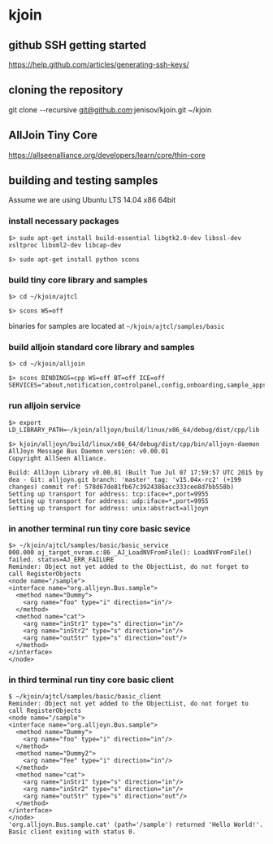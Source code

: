 # kjoin

## github SSH getting started
https://help.github.com/articles/generating-ssh-keys/

## cloning the repository
git clone --recursive git@github.com:jenisov/kjoin.git ~/kjoin

## AllJoin Tiny Core
https://allseenalliance.org/developers/learn/core/thin-core

## building and testing samples

Assume we are using Ubuntu LTS 14.04 x86 64bit

### install necessary packages

`$> sudo apt-get install build-essential libgtk2.0-dev libssl-dev xsltproc libxml2-dev libcap-dev`

`$> sudo apt-get install python scons`

### build tiny core library and samples

```
$> cd ~/kjoin/ajtcl

$> scons WS=off
```

binaries for samples are located at `~/kjoin/ajtcl/samples/basic`


### build alljoin standard core library and samples

```
$> cd ~/kjoin/alljoin

$> scons BINDINGS=cpp WS=off BT=off ICE=off SERVICES="about,notification,controlpanel,config,onboarding,sample_apps"
```

### run alljoin service

```
$> export LD_LIBRARY_PATH=~/kjoin/alljoyn/build/linux/x86_64/debug/dist/cpp/lib

$> kjoin/alljoyn/build/linux/x86_64/debug/dist/cpp/bin/alljoyn-daemon
AllJoyn Message Bus Daemon version: v0.00.01
Copyright AllSeen Alliance.

Build: AllJoyn Library v0.00.01 (Built Tue Jul 07 17:59:57 UTC 2015 by dea - Git: alljoyn.git branch: 'master' tag: 'v15.04x-rc2' (+199 changes) commit ref: 578d67de81fb67c3924386acc333cee8d7bb558b)
Setting up transport for address: tcp:iface=*,port=9955
Setting up transport for address: udp:iface=*,port=9955
Setting up transport for address: unix:abstract=alljoyn
```

### in another terminal run tiny core basic sevice

```
$> ~/kjoin/ajtcl/samples/basic/basic_service 
000.000 aj_target_nvram.c:86 _AJ_LoadNVFromFile(): LoadNVFromFile() failed. status=AJ_ERR_FAILURE
Reminder: Object not yet added to the ObjectList, do not forget to call RegisterObjects
<node name="/sample">
<interface name="org.alljoyn.Bus.sample">
  <method name="Dummy">
    <arg name="foo" type="i" direction="in"/>
  </method>
  <method name="cat">
    <arg name="inStr1" type="s" direction="in"/>
    <arg name="inStr2" type="s" direction="in"/>
    <arg name="outStr" type="s" direction="out"/>
  </method>
</interface>
</node>

```

### in third terminal run tiny core basic client

```
$ ~/kjoin/ajtcl/samples/basic/basic_client
Reminder: Object not yet added to the ObjectList, do not forget to call RegisterObjects
<node name="/sample">
<interface name="org.alljoyn.Bus.sample">
  <method name="Dummy">
    <arg name="foo" type="i" direction="in"/>
  </method>
  <method name="Dummy2">
    <arg name="fee" type="i" direction="in"/>
  </method>
  <method name="cat">
    <arg name="inStr1" type="s" direction="in"/>
    <arg name="inStr2" type="s" direction="in"/>
    <arg name="outStr" type="s" direction="out"/>
  </method>
</interface>
</node>
'org.alljoyn.Bus.sample.cat' (path='/sample') returned 'Hello World!'.
Basic client exiting with status 0.
```

